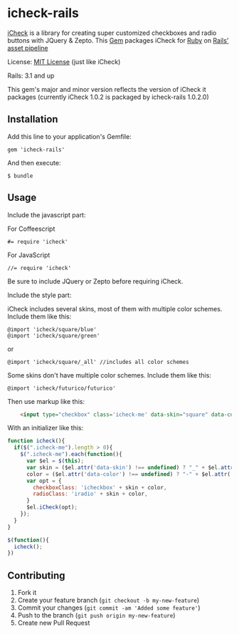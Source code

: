 icheck-rails
=======================

[iCheck](http://damirfoy.com/iCheck/) is a library for creating super customized checkboxes and radio buttons with JQuery & Zepto.
This [Gem](http://rubygems.org/) packages iCheck for [Ruby](http://www.ruby-lang.org) on
[Rails'](http://rubyonrails.org/) [asset pipeline](http://guides.rubyonrails.org/asset_pipeline.html)

License: [MIT License](http://opensource.org/licenses/MIT) (just like iCheck)

Rails: 3.1 and up

This gem's major and minor version reflects the version of iCheck it packages (currently iCheck 1.0.2 is packaged by icheck-rails 1.0.2.0)


## Installation

Add this line to your application's Gemfile:

    gem 'icheck-rails'


And then execute:

    $ bundle


## Usage

Include the javascript part:

For Coffeescript

    #= require 'icheck'

For JavaScript

    //= require 'icheck'


Be sure to include JQuery or Zepto before requiring iCheck.

Include the style part:

iCheck includes several skins, most of them with multiple color schemes. Include them like this:

    @import 'icheck/square/blue'
    @import 'icheck/square/green'

or

    @import 'icheck/square/_all' //includes all color schemes

Some skins don't have multiple color schemes. Include them like this:

    @import 'icheck/futurico/futurico'

Then use markup like this:

```html
    <input type="checkbox" class='icheck-me' data-skin="square" data-color="blue">
```
With an initializer like this:

```javascript
function icheck(){
  if($(".icheck-me").length > 0){
    $(".icheck-me").each(function(){
      var $el = $(this);
      var skin = ($el.attr('data-skin') !== undefined) ? "_" + $el.attr('data-skin') : "",
      color = ($el.attr('data-color') !== undefined) ? "-" + $el.attr('data-color') : "";
      var opt = {
        checkboxClass: 'icheckbox' + skin + color,
        radioClass: 'iradio' + skin + color,
      }
      $el.iCheck(opt);
    });
  }
}

$(function(){
  icheck();
})
```

## Contributing

1. Fork it
2. Create your feature branch (`git checkout -b my-new-feature`)
3. Commit your changes (`git commit -am 'Added some feature'`)
4. Push to the branch (`git push origin my-new-feature`)
5. Create new Pull Request
